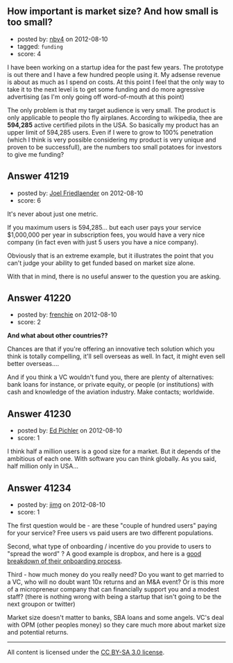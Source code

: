 ## How important is market size? And how small is too small?

- posted by: [nbv4](https://stackexchange.com/users/-1/19180-nbv4) on 2012-08-10
- tagged: `funding`
- score: 4

I have been working on a startup idea for the past few years. The prototype is out there and I have a few hundred people using it. My adsense revenue is about as much as I spend on costs. At this point I feel that the only way to take it to the next level is to get some funding and do more agressive advertising (as I'm only going off word-of-mouth at this point)

The only problem is that my target audience is very small. The product is only applicable to people tho fly airplanes. According to wikipedia, thee are **594,285** active certified pilots in the USA. So basically my product has an upper limit of 594,285 users. Even if I were to grow to 100% penetration (which I think is very possible considering my product is very unique and proven to be successfull), are the numbers too small potatoes for investors to give me funding?


## Answer 41219

- posted by: [Joel Friedlaender](https://stackexchange.com/users/-1/5543-joel-friedlaender) on 2012-08-10
- score: 6

It's never about just one metric.  

If you maximum users is 594,285... but each user pays your service $1,000,000 per year in subscription fees, you would have a very nice company (in fact even with just 5 users you have a nice company).

Obviously that is an extreme example, but it illustrates the point that you can't judge your ability to get funded based on market size alone.

With that in mind, there is no useful answer to the question you are asking.


## Answer 41220

- posted by: [frenchie](https://stackexchange.com/users/-1/15155-frenchie) on 2012-08-10
- score: 2

**And what about other countries??**

Chances are that if you're offering an innovative tech solution which you think is totally compelling, it'll sell overseas as well. In fact, it might even sell better overseas....

And if you think a VC wouldn't fund you, there are plenty of alternatives: bank loans for instance, or private equity, or people (or institutions) with cash and knowledge of the aviation industry. Make contacts; worldwide.


## Answer 41230

- posted by: [Ed Pichler](https://stackexchange.com/users/-1/6860-ed-pichler) on 2012-08-10
- score: 1

I think half a million users is a good size for a market. But it depends of the ambitious of each one.
With software you can think globally. As you said, half million only in USA...


## Answer 41234

- posted by: [jimg](https://stackexchange.com/users/-1/2380-jimg) on 2012-08-10
- score: 1

<p>The first question would be - are these "couple of hundred users" paying for your service? Free users vs paid users are two different populations.</p>

<p>Second, what type of onboarding / incentive do you provide to users to "spread the word" ?  A good example is dropbox, and here is a <a href="http://theindustry.cc/2012/08/07/dropboxs-onboarding-brilliance/" rel="nofollow">good breakdown of their onboarding process</a>.</p>

<p>Third - how much money do you really need?  Do you want to get married to a VC, who will no doubt want 10x returns and an M&amp;A event?  Or is this more of a micropreneur company that can financially support you and a modest staff?  (there is nothing wrong with being a startup that isn't going to be the next groupon or twitter)  </p>

<p>Market size doesn't matter to banks, SBA loans and some angels.  VC's deal with OPM (other peoples money) so they care much more about market size and potential returns.  </p>




---

All content is licensed under the [CC BY-SA 3.0 license](https://creativecommons.org/licenses/by-sa/3.0/).
